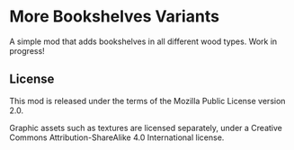 # More Bookshelves Variants
A simple mod that adds bookshelves in all different wood types. Work in progress!

## License
This mod is released under the terms of the Mozilla Public License version 2.0.

Graphic assets such as textures are licensed separately, under a Creative Commons Attribution-ShareAlike 4.0
International license.
